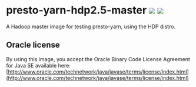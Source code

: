 # presto-yarn-hdp2.5-master [![][layers-badge]][layers-link] [![][version-badge]][dockerhub-link]
           
[layers-badge]: https://images.microbadger.com/badges/image/prestosql/presto-yarn-hdp2.5-master.svg
[layers-link]: https://microbadger.com/images/prestosql/presto-yarn-hdp2.5-master
[version-badge]: https://images.microbadger.com/badges/version/prestosql/presto-yarn-hdp2.5-master.svg
[dockerhub-link]: https://hub.docker.com/r/prestosql/presto-yarn-hdp2.5-master

A Hadoop master image for testing presto-yarn, using the HDP distro.

## Oracle license

By using this image, you accept the Oracle Binary Code License Agreement for Java SE available here:
[http://www.oracle.com/technetwork/java/javase/terms/license/index.html](http://www.oracle.com/technetwork/java/javase/terms/license/index.html)
